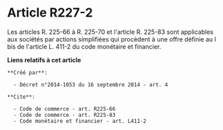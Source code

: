 # Article R227-2

Les articles R. 225-66 à R. 225-70 et l'article R. 225-83 sont applicables aux sociétés par actions simplifiées qui procèdent
à une offre définie au I bis de l'article L. 411-2 du code monétaire et financier.

**Liens relatifs à cet article**

	**Créé par**:

	  - Décret n°2014-1053 du 16 septembre 2014 - art. 4

	**Cite**:

	  - Code de commerce - art. R225-66
	  - Code de commerce - art. R225-83
	  - Code monétaire et financier - art. L411-2
